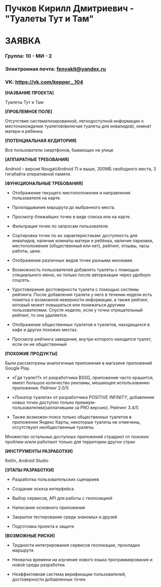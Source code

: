 # Пучков Кирилл Дмитриевич -  "Туалеты Тут и Там"
# **ЗАЯВКА**
### Группа: 10 -  МИ -  2
### Электронная почта: fenyakit@yandex.ru
### VK: https://vk.com/kepper__104


**[НАЗВАНИЕ ПРОЕКТА]**

Туалеты Тут и Там

**[ПРОБЛЕМНОЕ ПОЛЕ]**

Отсутствие систематизированной, легкодоступной информации о местонахождении туалетов(включая туалеты для инвалидов), комнат матери и ребенка.

**[ПОТЕНЦИАЛЬНАЯ АУДИТОРИЯ]**

Все пользователи смартфонов, бывающих на улице

**[АППАРАТНЫЕ ТРЕБОВАНИЯ]**

Android – версия Nougat(Android 7) и выше, 300МБ свободного места, 3 гигабайта оперативной памяти.

**[ФУНКЦИОНАЛЬНЫЕ ТРЕБОВАНИЯ]**

- Отображение текущего местоположения и направления пользователя на карте.

- Прокладывание маршрута до выбранного места.

- Просмотр ближайших точек в виде списка или на карте.

- Фильтрация точек по запросам пользователя.

- Сортировка точек по их характеристикам: доступность для инвалидов, наличие комнаты матери и ребёнка, наличие парковки, местоположение (общественный или нет), рейтинг, отзывы, часы работы, цена.

- Отображение различных видов точек разными иконками.

- Возможность пользователей добавлять туалеты с помощью специального меню, но только после авторизации через удобную соцсеть.

- Удостоверение достоверности туалета с помощью системы рейтинга: После добавления туалета у него в течении недели есть пометка о возможной неверности информации, а также рейтинг, который может повышаться или
понижаться другими пользователями. Спустя неделю, если у точки отрицательный рейтинг, то она удаляется.

- Отображение общественных туалетов и туалетов, находящихся в кафе и других похожих местах.

- Просмотр рейтинга заведения, внутри которого находится туалет, если он не общественный


**[ПОХОЖИЕ ПРОДУКТЫ]**

Были рассмотрены аналогичные приложения в магазине приложений Google Play.

- «Где туалет?» от разработчика BSSG, приложение часто крашится, имеет большое количество рекламы, мешающее использованию приложения. Рейтинг 2.0/5

- «Локатор туалета» от разработчика POSITIVE INFINITY, добавление новых точек доступно только премиум- пользователям(заплатившим за PRO версию). Рейтинг 3.4/5

- Также возможен поиск только общественных туалетов в приложении Яндекс Карты, некоторые туалеты не отмечены, отсутствуют необщественные туалеты.

Множество остальных доступных приложений страдают от похожих проблем и/или работают только для территории других стран


**[ИНСТРУМЕНТЫ РАЗРАБОТКИ]**

Kotlin, Android Studio

**[ЭТАПЫ РАЗРАБОТКИ]**

- Разработка пользовательских сценариев

- Создание эскиза интерфейса

- Выбор сервисов, API для работы с геопозицией

- Написание основного приложения

- Закрытое тестирование среди знакомых и друзей

- Подготовка проекта к защите


**[ВОЗМОЖНЫЕ РИСКИ]**

- Трудности интегрирования сервисов геолокации, прокладки маршрута

- Нехватка времени на изучение нового языка программирования и новой среды разработки.

- Неэффективная система верификации пользователей, достоверности добавленных точек
